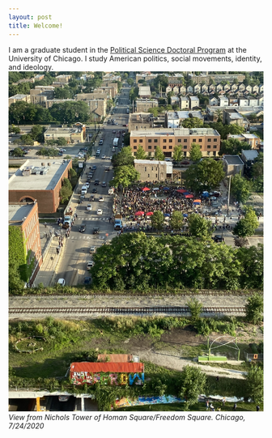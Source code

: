 ```yaml
---
layout: post
title: Welcome!
---
```


I am a graduate student in the [Political Science Doctoral Program](political-science.uchicago.edu/) at the University of Chicago. I study American politics, social movements, identity, and ideology. 
![](../images/homan-square.jpg)
*View from Nichols Tower of Homan Square/Freedom Square. Chicago, 7/24/2020*
